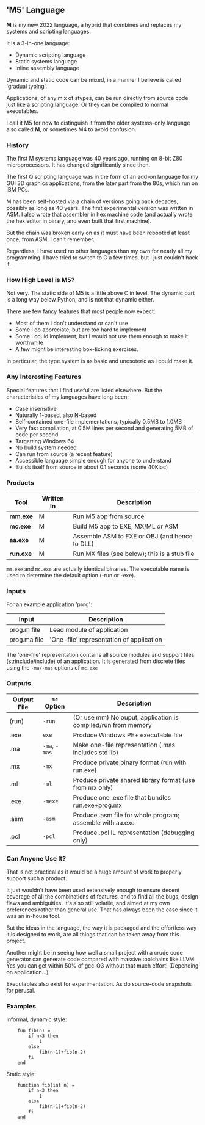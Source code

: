 ## 'M5' Language

**M** is my new 2022 language, a hybrid that combines and replaces my systems and scripting languages.

It is a 3-in-one language:

* Dynamic scripting language
* Static systems language
* Inline assembly language

Dynamic and static code can be mixed, in a manner I believe is called 'gradual typing'.

Applications, of any mix of stypes, can be run directly from source code just like a scripting language. Or they can be compiled to normal executables.

I call it M5 for now to distinguish it from the older systems-only language also called **M**, or sometimes M4 to avoid confusion.

### History

The first M systems language was 40 years ago, running on 8-bit Z80 microprocessors. It has changed significantly since then.

The first Q scripting language was in the form of an add-on language for my GUI 3D graphics applications, from the later part from the 80s, which run on IBM PCs.

M has been self-hosted via a chain of versions going back decades, possibly as long as 40 years. The first experimental version was written in ASM. I also wrote that assembler in hex machine code (and actually wrote the hex editor in binary, and even built that first machine).

But the chain was broken early on as it must have been rebooted at least once, from ASM; I can't remember.

Regardless, I have used no other languages than my own for nearly all my programming. I have tried to switch to C a few times, but I just couldn't hack it.

### How High Level is M5?

Not very. The static side of M5 is a little above C in level. The dynamic part is a long way below Python, and is not that dynamic either.

There are few fancy features that most people now expect:

* Most of them I don't understand or can't use
* Some I do appreciate, but are too hard to implement
* Some I could implement, but I would not use them enough to make it worthwhile
* A few might be interesting box-ticking exercises.

In particular, the type system is as basic and unesoteric as I could make it. 

### Any Interesting Features

Special features that I find useful are listed elsewhere. But the characteristics of my languages have long been:

* Case insensitive
* Naturally 1-based, also N-based
* Self-contained one-file implementations, typically 0.5MB to 1.0MB
* Very fast compilation, at 0.5M lines per second and generating 5MB of code per second
* Targetting Windows 64
* No build system needed
* Can run from source (a recent feature)
* Accessible language simple enough for anyone to understand
* Builds itself from source in about 0.1 seconds (some 40Kloc)

### Products

Tool | Written In | Description
--- | --- | ---
**mm.exe**  | M | Run M5 app from source
**mc.exe** | M | Build M5 app to EXE, MX/ML or ASM
**aa.exe** | M |Assemble ASM to EXE or OBJ (and hence to DLL)
**run.exe** | M | Run MX files (see below); this is a stub file

`mm.exe` and `mc.exe` are actually identical binaries. The executable name is used to determine the default option (-run or -exe).

### Inputs

For an example application 'prog':

Input | Description
--- | ---
prog.m file | Lead module of application
prog.ma file | 'One-file' representation of application

The 'one-file' representation contains all source modules and support files (strinclude/include) of an application. It is generated from discrete files using the `-ma/-mas` options of `mc.exe`

### Outputs

Output File| `mc` Option | Description
--- | --- | ---
 (run) | `-run` | (Or use mm) No ouput; application is compiled/run from memory
 .exe | `exe` | Produce Windows PE+ executable file
 .ma | `-ma`, `-mas` | Make one-file representation (.mas includes std lib)
 .mx | `-mx` | Produce private binary format (run with run.exe)
 .ml | `-ml` | Produce private shared library format (use from mx only)
 .exe | `-mexe` | Produce one .exe file that bundles run.exe+prog.mx
.asm | `-asm` | Produce .asm file for whole program; assemble with aa.exe
.pcl | `-pcl` | Produce .pcl IL representation (debugging only) 

### Can Anyone Use It?

That is not practical as it would be a huge amount of work to properly support such a product.

It just wouldn't have been used extensively enough to ensure decent coverage of all the combinations of features, and to find all the bugs, design flaws and ambiguities. It's also still volatile, and aimed at my own preferences rather than general use. That has always been the case since it was an in-house tool.

But the ideas in the language, the way it is packaged and the effortless way it is designed to work, are all things that can be taken away from this project.

Another might be in seeing how well a small project with a crude code generator can generate code compared with massive toolchains like LLVM. Yes you can get within 50% of gcc-O3 without that much effort! (Depending on application...)

Executables also exist for experimentation. As do source-code snapshots for perusal.

### Examples

Informal, dynamic style:
```
    fun fib(n) =
        if n<3 then
            1
        else
            fib(n-1)+fib(n-2)
        fi
    end
```
Static style:
```
    function fib(int n) =
        if n<3 then
            1
        else
            fib(n-1)+fib(n-2)
        fi
    end
```


